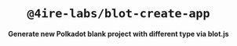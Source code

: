 <div align="center">
  <h1><code>@4ire-labs/blot-create-app</code></h1>
  <p>
    <strong>Generate new Polkadot blank project with different type via blot.js</strong>
  </p>
</div>
